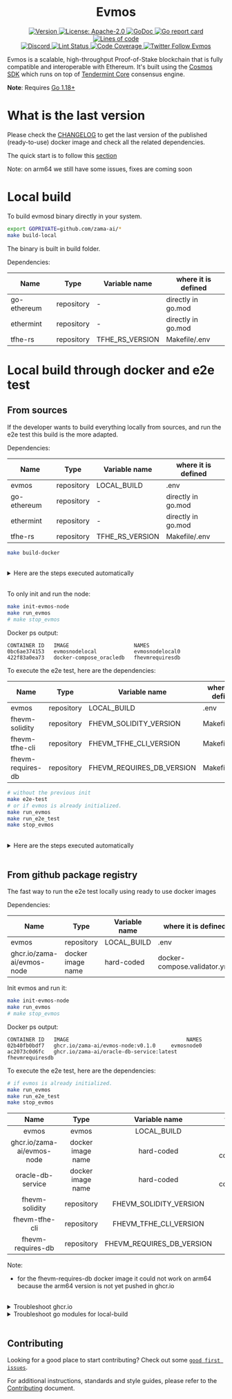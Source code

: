 <!--
parent:
  order: false
-->

<div align="center">
  <h1> Evmos </h1>
</div>

<div align="center">
  <a href="https://github.com/evmos/evmos/releases/latest">
    <img alt="Version" src="https://img.shields.io/github/tag/tharsis/evmos.svg" />
  </a>
  <a href="https://github.com/evmos/evmos/blob/main/LICENSE">
    <img alt="License: Apache-2.0" src="https://img.shields.io/github/license/tharsis/evmos.svg" />
  </a>
  <a href="https://pkg.go.dev/github.com/evmos/evmos">
    <img alt="GoDoc" src="https://godoc.org/github.com/evmos/evmos?status.svg" />
  </a>
  <a href="https://goreportcard.com/report/github.com/evmos/evmos">
    <img alt="Go report card" src="https://goreportcard.com/badge/github.com/evmos/evmos"/>
  </a>
  <a href="https://bestpractices.coreinfrastructure.org/projects/5018">
    <img alt="Lines of code" src="https://img.shields.io/tokei/lines/github/tharsis/evmos">
  </a>
</div>
<div align="center">
  <a href="https://discord.gg/evmos">
    <img alt="Discord" src="https://img.shields.io/discord/809048090249134080.svg" />
  </a>
  <a href="https://github.com/evmos/evmos/actions?query=branch%3Amain+workflow%3ALint">
    <img alt="Lint Status" src="https://github.com/evmos/evmos/actions/workflows/lint.yml/badge.svg?branch=main" />
  </a>
  <a href="https://codecov.io/gh/tharsis/evmos">
    <img alt="Code Coverage" src="https://codecov.io/gh/tharsis/evmos/branch/main/graph/badge.svg" />
  </a>
  <a href="https://twitter.com/EvmosOrg">
    <img alt="Twitter Follow Evmos" src="https://img.shields.io/twitter/follow/EvmosOrg"/>
  </a>
</div>

Evmos is a scalable, high-throughput Proof-of-Stake blockchain that is fully compatible and
interoperable with Ethereum. It's built using the [Cosmos SDK](https://github.com/cosmos/cosmos-sdk/) which runs on top of [Tendermint Core](https://github.com/tendermint/tendermint) consensus engine.

**Note**: Requires [Go 1.18+](https://golang.org/dl/)

# What is the last version

Please check the [CHANGELOG](./CHANGELOG.md) to get the last version of the published (ready-to-use)  docker image and check all the related dependencies.

The quick start is to follow this [section](#from-github-package-registry)

Note: on arm64 we still have some issues, fixes are coming soon


# Local build

To build evmosd binary directly in your system. 

```bash
export GOPRIVATE=github.com/zama-ai/*
make build-local
```

The binary is built in build folder.

Dependencies:

| Name        | Type       | Variable name   | where it is defined |
| ----------- | ---------- | --------------- | ------------------- |
| go-ethereum | repository | -               | directly in go.mod  |
| ethermint   | repository | -               | directly in go.mod  |
| tfhe-rs     | repository | TFHE_RS_VERSION | Makefile/.env       |





# Local build through docker and e2e test

## From sources

If the developer wants to build everything locally from sources, and run the e2e test this build is the more adapted.

Dependencies:

| Name        | Type       | Variable name   | where it is defined |
| ----------- | ---------- | --------------- | ------------------- |
| evmos       | repository | LOCAL_BUILD     | .env                |
| go-ethereum | repository | -               | directly in go.mod  |
| ethermint   | repository | -               | directly in go.mod  |
| tfhe-rs     | repository | TFHE_RS_VERSION | Makefile/.env       |




```bash
make build-docker
```

<br />
<details>
  <summary>Here are the steps executed automatically</summary>
<br />


- Build a base image (or retrieve it from ghcr.io) called __zama-fhevm-build__.
- Check tfhe-rs is available in TFHE_RS_PATH (default is work_dir/tfhe-rs)
- In any case the custom version or the cloned (TFHE_RS_VERSION) one is copied into work_dir/tfhe-rs
- Clone go-ethereum and ethermint to work_dir (version are parsed from go.mod to avoid handling ssh keys inside docker because those repositories are private)
- Update go.mod to make it use local repositories (related to the just above changes)
- Build a container called __evmosnodelocal__.

</details>
<br />

To only init and run the node:

```bash
make init-evmos-node
make run_evmos
# make stop_evmos
```

Docker ps output:

```
CONTAINER ID   IMAGE                     NAMES
0bc6ae374153   evmosnodelocal            evmosnodelocal0
422f83a0ea73   docker-compose_oracledb   fhevmrequiresdb

```


To execute the e2e test, here are the dependencies:

| Name          | Type       | Variable name         | where it is defined |
| ------------- | ---------- | --------------------- | ------------------- |
| evmos         | repository | LOCAL_BUILD           | .env                |
| fhevm-solidity  | repository | FHEVM_SOLIDITY_VERSION  | Makefile/.env       |
| fhevm-tfhe-cli  | repository | FHEVM_TFHE_CLI_VERSION  | Makefile/.env       |
| fhevm-requires-db | repository | FHEVM_REQUIRES_DB_VERSION | Makefile/.env       |




```bash
# without the previous init
make e2e-test
# or if evmos is already initialized.
make run_evmos 
make run_e2e_test
make stop_evmos
```

<br />
<details>
  <summary>Here are the steps executed automatically</summary>
<br />


- check you have all the needed repositories
  - fhevm-tfhe-cli
  - fhevm-solidity
  - fhevm-oracledb
- init evmos node by calling /config/setup.sh file
- generate fhe keys using fhevm-tfhe-cli based on scripts/prepare_volumes_from_fhe_tool.sh script
- copy them at the right folder using scripts/prepare_demo_local.sh script
- start evmosnodelocal0 and oracledb (local build) using docker-compose/docker-compose.local.yml file
- run the e2e test 
  - copy pks to encrypt user input using $(FHEVM_SOLIDITY_PATH)/prepare_fhe_keys_for_e2e_test script
  - start the test using $(FHEVM_SOLIDITY_PATH)/run_ERC20_e2e_test.sh
    - Get the private key of main account 
    - Give it to the python test script $(FHEVM_SOLIDITY_PATH)/ci/tests/ERC20.py

</details>
<br />

## From github package registry

The fast way to run the e2e test locally using ready to use docker images

Dependencies:

| Name                       | Type              | Variable name | where it is defined          |
| -------------------------- | ----------------- | ------------- | ---------------------------- |
| evmos                      | repository        | LOCAL_BUILD   | .env                         |
| ghcr.io/zama-ai/evmos-node | docker image name | hard-coded    | docker-compose.validator.yml |




Init evmos and run it:

```bash
make init-evmos-node
make run_evmos
# make stop_evmos
```

Docker ps output:
```
CONTAINER ID   IMAGE                                      NAMES
02b40fb0bdf7   ghcr.io/zama-ai/evmos-node:v0.1.0     evmosnode0
ac2073c0d6fc   ghcr.io/zama-ai/oracle-db-service:latest   fhevmrequiresdb
```

To execute the e2e test, here are the dependencies:

```bash
# if evmos is already initialized.
make run_evmos 
make run_e2e_test
make stop_evmos
```
|            Name            |       Type        |     Variable name     |     where it is defined      |
| :------------------------: | :---------------: | :-------------------: | :--------------------------: |
|           evmos            |       evmos       |      LOCAL_BUILD      |             .env             |
| ghcr.io/zama-ai/evmos-node | docker image name |      hard-coded       | docker-compose.validator.yml |
|     oracle-db-service      | docker image name |      hard-coded       | docker-compose.validator.yml |
|        fhevm-solidity        |    repository     | FHEVM_SOLIDITY_VERSION  |        Makefile/.env         |
|        fhevm-tfhe-cli        |    repository     | FHEVM_TFHE_CLI_VERSION  |        Makefile/.env         |
|       fhevm-requires-db        |    repository     | FHEVM_REQUIRES_DB_VERSION |        Makefile/.env         |




Note:
- for the fhevm-requires-db docker image it could not work on arm64 because the arm64 version is not yet pushed in ghcr.io

<br />
<details>
  <summary>Troubleshoot ghcr.io</summary>

Here is a tutorial on [how to manage ghcr.io access](https://github.com/zama-ai/fhevm-tfhe-cli#using-the-published-image-easiest-way).

  If you get trouble to pull image from ghcri.io, one can build it locally with
  ```bash
  docker build . -t zama-fhevm-build -f docker/Dockerfile.fhevm.build
  ```
</details>

<details>
  <summary>Troubleshoot go modules for local-build</summary>

Because evmos depends on private [go-ethereum](https://github.com/zama-ai/go-ethereum) and [ethermint](https://github.com/zama-ai/ethermint) repositories, one need to pay attention to two points to allow go modules manager to work correctly.

1. Check that GOPRIVATE is set to __github.com/zama-ai/*__ (normally this env variable is set by default in Makefile)
2. Check you have the following lines in your gitconfig files:

```bash
[url "ssh://git@github.com/"]
        insteadOf = https://github.com/
```
</details>
<br />



## Contributing

Looking for a good place to start contributing? Check out some [`good first issues`](https://github.com/evmos/evmos/issues?q=is%3Aopen+is%3Aissue+label%3A%22good+first+issue%22).

For additional instructions, standards and style guides, please refer to the [Contributing](./CONTRIBUTING.md) document.
